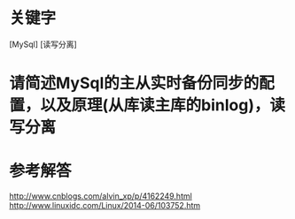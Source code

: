 # 关键字

[MySql] [读写分离]

# 请简述MySql的主从实时备份同步的配置，以及原理(从库读主库的binlog)，读写分离

# 参考解答
http://www.cnblogs.com/alvin_xp/p/4162249.html
http://www.linuxidc.com/Linux/2014-06/103752.htm


